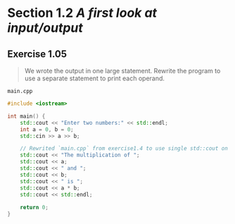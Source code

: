 # Section 1.2 _A first look at input/output_

## Exercise 1.05

> We wrote the output in one large statement. Rewrite the program to use a separate statement to print each operand.

`main.cpp`
```cpp
#include <iostream>

int main() {
    std::cout << "Enter two numbers:" << std::endl;
    int a = 0, b = 0;
    std::cin >> a >> b;

    // Rewrited `main.cpp` from exercise1.4 to use single std::cout on every literal
    std::cout << "The multiplication of ";
    std::cout << a;
    std::cout << " and ";
    std::cout << b;
    std::cout << " is ";
    std::cout << a * b;
    std::cout << std::endl;
    
    return 0;
}
```
